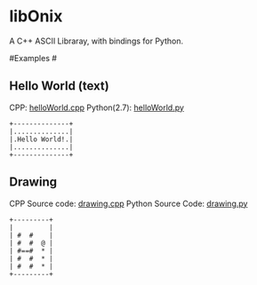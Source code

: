 libOnix
=======

A C++ ASCII Libraray, with bindings for Python.

#Examples #

## Hello World (text) ##

CPP: [helloWorld.cpp](examples/helloWorld.cpp)
Python(2.7): [helloWorld.py](bindings-python/examples/helloWorld.py)

	+--------------+
	|..............|
	|.Hello World!.|
	|..............|
	+--------------+

## Drawing ##

CPP Source code: [drawing.cpp](examples/drawing.cpp)
Python Source Code: [drawing.py](bindings-python/examples/drawing.py)

	+---------+
	|         |
	| #  #    |
	| #  #  @ |
	| #==#  * |
	| #  #  * |
	| #  #  * |
	+---------+
